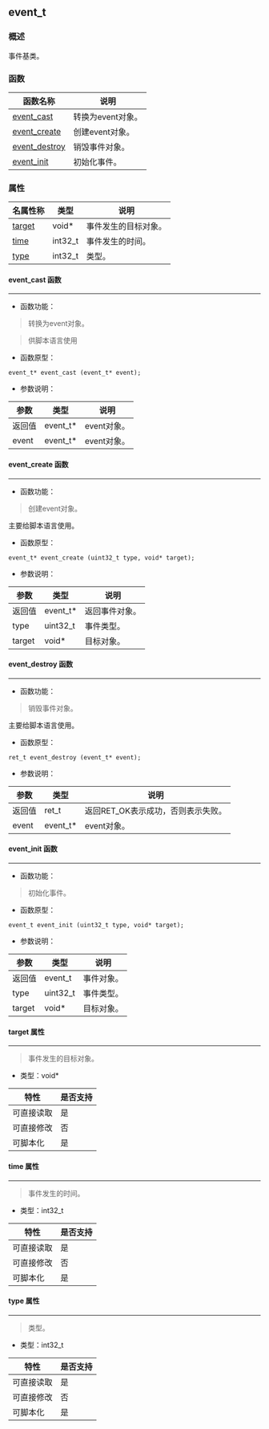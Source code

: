 ## event\_t
### 概述
 事件基类。

### 函数
<p id="event_t_methods">

| 函数名称 | 说明 | 
| -------- | ------------ | 
| <a href="#event_t_event_cast">event\_cast</a> | 转换为event对象。 |
| <a href="#event_t_event_create">event\_create</a> | 创建event对象。 |
| <a href="#event_t_event_destroy">event\_destroy</a> | 销毁事件对象。 |
| <a href="#event_t_event_init">event\_init</a> | 初始化事件。 |
### 属性
<p id="event_t_properties">

| 名属性称 | 类型 | 说明 | 
| -------- | ----- | ------------ | 
| <a href="#event_t_target">target</a> | void* | 事件发生的目标对象。 |
| <a href="#event_t_time">time</a> | int32\_t | 事件发生的时间。 |
| <a href="#event_t_type">type</a> | int32\_t | 类型。 |
#### event\_cast 函数
-----------------------

* 函数功能：

> <p id="event_t_event_cast"> 转换为event对象。

 > 供脚本语言使用




* 函数原型：

```
event_t* event_cast (event_t* event);
```

* 参数说明：

| 参数 | 类型 | 说明 |
| -------- | ----- | --------- |
| 返回值 | event\_t* | event对象。 |
| event | event\_t* | event对象。 |
#### event\_create 函数
-----------------------

* 函数功能：

> <p id="event_t_event_create"> 创建event对象。

 主要给脚本语言使用。




* 函数原型：

```
event_t* event_create (uint32_t type, void* target);
```

* 参数说明：

| 参数 | 类型 | 说明 |
| -------- | ----- | --------- |
| 返回值 | event\_t* | 返回事件对象。 |
| type | uint32\_t | 事件类型。 |
| target | void* | 目标对象。 |
#### event\_destroy 函数
-----------------------

* 函数功能：

> <p id="event_t_event_destroy"> 销毁事件对象。

 主要给脚本语言使用。




* 函数原型：

```
ret_t event_destroy (event_t* event);
```

* 参数说明：

| 参数 | 类型 | 说明 |
| -------- | ----- | --------- |
| 返回值 | ret\_t | 返回RET\_OK表示成功，否则表示失败。 |
| event | event\_t* | event对象。 |
#### event\_init 函数
-----------------------

* 函数功能：

> <p id="event_t_event_init"> 初始化事件。




* 函数原型：

```
event_t event_init (uint32_t type, void* target);
```

* 参数说明：

| 参数 | 类型 | 说明 |
| -------- | ----- | --------- |
| 返回值 | event\_t | 事件对象。 |
| type | uint32\_t | 事件类型。 |
| target | void* | 目标对象。 |
#### target 属性
-----------------------
> <p id="event_t_target"> 事件发生的目标对象。



* 类型：void*

| 特性 | 是否支持 |
| -------- | ----- |
| 可直接读取 | 是 |
| 可直接修改 | 否 |
| 可脚本化   | 是 |
#### time 属性
-----------------------
> <p id="event_t_time"> 事件发生的时间。



* 类型：int32\_t

| 特性 | 是否支持 |
| -------- | ----- |
| 可直接读取 | 是 |
| 可直接修改 | 否 |
| 可脚本化   | 是 |
#### type 属性
-----------------------
> <p id="event_t_type"> 类型。



* 类型：int32\_t

| 特性 | 是否支持 |
| -------- | ----- |
| 可直接读取 | 是 |
| 可直接修改 | 否 |
| 可脚本化   | 是 |
